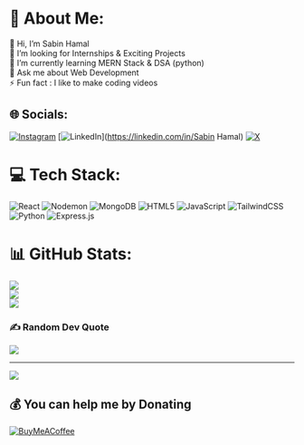 # 💫 About Me:
👋 Hi, I’m Sabin Hamal<br>👯 I’m looking for Internships & Exciting Projects<br>🌱 I’m currently learning MERN Stack & DSA (python)<br>💬 Ask me about Web Development<br>⚡ Fun fact : I like to make coding videos


## 🌐 Socials:
[![Instagram](https://img.shields.io/badge/Instagram-%23E4405F.svg?logo=Instagram&logoColor=white)](https://instagram.com/@codeandlifts) [![LinkedIn](https://img.shields.io/badge/LinkedIn-%230077B5.svg?logo=linkedin&logoColor=white)](https://linkedin.com/in/Sabin Hamal) [![X](https://img.shields.io/badge/X-black.svg?logo=X&logoColor=white)](https://x.com/@16calc) 

# 💻 Tech Stack:
![React](https://img.shields.io/badge/react-%2320232a.svg?style=for-the-badge&logo=react&logoColor=%2361DAFB) ![Nodemon](https://img.shields.io/badge/NODEMON-%23323330.svg?style=for-the-badge&logo=nodemon&logoColor=%BBDEAD) ![MongoDB](https://img.shields.io/badge/MongoDB-%234ea94b.svg?style=for-the-badge&logo=mongodb&logoColor=white) ![HTML5](https://img.shields.io/badge/html5-%23E34F26.svg?style=for-the-badge&logo=html5&logoColor=white) ![JavaScript](https://img.shields.io/badge/javascript-%23323330.svg?style=for-the-badge&logo=javascript&logoColor=%23F7DF1E) ![TailwindCSS](https://img.shields.io/badge/tailwindcss-%2338B2AC.svg?style=for-the-badge&logo=tailwind-css&logoColor=white) ![Python](https://img.shields.io/badge/python-3670A0?style=for-the-badge&logo=python&logoColor=ffdd54) ![Express.js](https://img.shields.io/badge/express.js-%23404d59.svg?style=for-the-badge&logo=express&logoColor=%2361DAFB)
# 📊 GitHub Stats:
![](https://github-readme-stats.vercel.app/api?username=maybesabin&theme=highcontrast&hide_border=false&include_all_commits=true&count_private=true)<br/>
![](https://github-readme-streak-stats.herokuapp.com/?user=maybesabin&theme=highcontrast&hide_border=false)<br/>
![](https://github-readme-stats.vercel.app/api/top-langs/?username=maybesabin&theme=highcontrast&hide_border=false&include_all_commits=true&count_private=true&layout=compact)

### ✍️ Random Dev Quote
![](https://quotes-github-readme.vercel.app/api?type=horizontal&theme=radical)

---
[![](https://visitcount.itsvg.in/api?id=maybesabin&icon=0&color=0)](https://visitcount.itsvg.in)

  ## 💰 You can help me by Donating
  [![BuyMeACoffee](https://img.shields.io/badge/Buy%20Me%20a%20Coffee-ffdd00?style=for-the-badge&logo=buy-me-a-coffee&logoColor=black)](https://buymeacoffee.com/sabinhamal) 

  
<!-- Proudly created with GPRM ( https://gprm.itsvg.in ) -->

